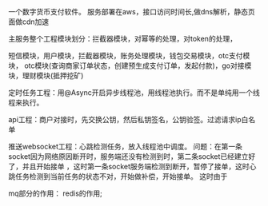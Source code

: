 一个数字货币支付软件。
服务部署在aws，接口访问时间长,做dns解析，静态页面做cdn加速

主服务整个工程模块划分：拦截器模块，对幂等的处理，对token的处理，

短信模块，用户模块，拦截器模块，账务处理模块，钱包交易模块，otc支付模块，
otc模块(查询商家订单状态，创建预生成支付订单，发起付款)，go对接模块，理财模块(抵押挖矿)

定时任务工程：用@Async开启异步线程池，用线程池执行。而不是单纯用一个线程来执行。

api工程：商户对接时，先交换公钥，然后私钥签名，公钥验签。过滤请求ip白名单

推送websocket工程：心跳检测任务，放入线程池中调度。
问题：在第一条socket因为网络原因断开时，服务端还没有检测到时，第二条socket已经建立好了，并且开始接单
，这时第一条socket服务端检测到断开，暂停了接单，这时心跳任务检测到当前任务的状态不对，开始做补偿，开始接单。
这时由于


mq部分的作用：
redis的作用;